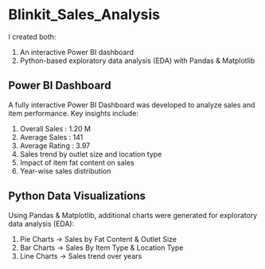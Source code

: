 # Blinkit_Sales_Analysis

I created both:
1. An interactive Power BI dashboard
2. Python-based exploratory data analysis (EDA) with Pandas & Matplotlib

## Power BI Dashboard
A fully interactive Power BI Dashboard was developed to analyze sales and item performance. 
Key insights include:
1. Overall Sales : 1.20 M
2. Average Sales : 141
3. Average Rating : 3.97
4. Sales trend by outlet size and location type
5. Impact of item fat content on sales
6. Year-wise sales distribution

## Python Data Visualizations

Using Pandas & Matplotlib, additional charts were generated for exploratory data analysis (EDA):
1. Pie Charts → Sales by Fat Content & Outlet Size
2. Bar Charts → Sales By Item Type & Location Type
3. Line Charts → Sales trend over years
